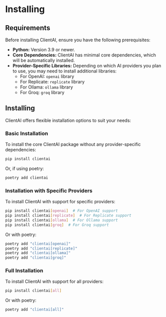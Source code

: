 # Installing

## Requirements

Before installing ClientAI, ensure you have the following prerequisites:

* **Python:** Version 3.9 or newer.
* **Core Dependencies:** ClientAI has minimal core dependencies, which will be automatically installed.
* **Provider-Specific Libraries:** Depending on which AI providers you plan to use, you may need to install additional libraries:
    * For OpenAI: `openai` library
    * For Replicate: `replicate` library
    * For Ollama: `ollama` library
    * For Groq: `groq` library

## Installing

ClientAI offers flexible installation options to suit your needs:

### Basic Installation

To install the core ClientAI package without any provider-specific dependencies:

```sh
pip install clientai
```

Or, if using poetry:

```sh
poetry add clientai
```

### Installation with Specific Providers

To install ClientAI with support for specific providers:

```sh
pip install clientai[openai]  # For OpenAI support
pip install clientai[replicate]  # For Replicate support
pip install clientai[ollama]  # For Ollama support
pip install clientai[groq]  # For Groq support
```

Or with poetry:

```sh
poetry add "clientai[openai]"
poetry add "clientai[replicate]"
poetry add "clientai[ollama]"
poetry add "clientai[groq]"
```

### Full Installation

To install ClientAI with support for all providers:

```sh
pip install clientai[all]
```

Or with poetry:

```sh
poetry add "clientai[all]"
```
